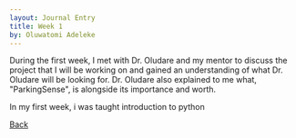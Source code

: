 ```yaml
---
layout: Journal Entry
title: Week 1
by: Oluwatomi Adeleke
---
```


During the first week, I met with Dr. Oludare and my mentor to discuss the project 
that I will be working on and gained an understanding of what Dr. Oludare will be looking for. 
Dr. Oludare also explained to me what, "ParkingSense", is alongside its importance and worth.

In my first week, i was taught introduction to python 

[Back](./)
